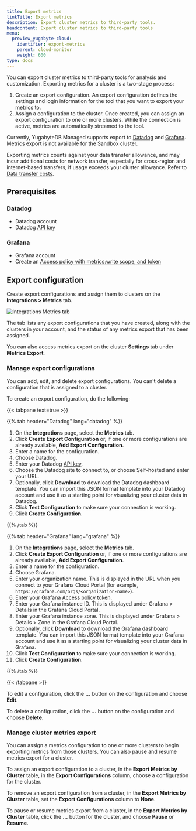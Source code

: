 ```yaml
---
title: Export metrics
linkTitle: Export metrics
description: Export cluster metrics to third-party tools.
headcontent: Export cluster metrics to third-party tools
menu:
  preview_yugabyte-cloud:
    identifier: export-metrics
    parent: cloud-monitor
    weight: 600
type: docs
---
```


You can export cluster metrics to third-party tools for analysis and customization. Exporting metrics for a cluster is a two-stage process:

1. Create an export configuration. An export configuration defines the settings and login information for the tool that you want to export your metrics to.
1. Assign a configuration to the cluster. Once created, you can assign an export configuration to one or more clusters. While the connection is active, metrics are automatically streamed to the tool.

Currently, YugabyteDB Managed supports export to [Datadog](https://docs.datadoghq.com/) and [Grafana](https://grafana.com/docs/?plcmt=learn-nav). Metrics export is not available for the Sandbox cluster.

Exporting metrics counts against your data transfer allowance, and may incur additional costs for network transfer, especially for cross-region and internet-based transfers, if usage exceeds your cluster allowance. Refer to [Data transfer costs](../../cloud-admin/cloud-billing-costs/#data-transfer-costs).

## Prerequisites

### Datadog

- Datadog account
- Datadog [API key](https://docs.datadoghq.com/account_management/api-app-keys/)

### Grafana

- Grafana account
- Create an [Access policy with metrics:write scope, and token](https://grafana.com/docs/grafana-cloud/account-management/authentication-and-permissions/access-policies/authorize-services/)

## Export configuration

Create export configurations and assign them to clusters on the **Integrations > Metrics** tab.

![Integrations Metrics tab](/images/yb-cloud/managed-metrics-export.png)

The tab lists any export configurations that you have created, along with the clusters in your account, and the status of any metrics export that has been assigned.

You can also access metrics export on the cluster **Settings** tab under **Metrics Export**.

### Manage export configurations

You can add, edit, and delete export configurations. You can't delete a configuration that is assigned to a cluster.

To create an export configuration, do the following:

{{< tabpane text=true >}}

  {{% tab header="Datadog" lang="datadog" %}}

1. On the **Integrations** page, select the **Metrics** tab.
1. Click **Create Export Configuration** or, if one or more configurations are already available, **Add Export Configuration**.
1. Enter a name for the configuration.
1. Choose Datadog.
1. Enter your Datadog [API key](https://docs.datadoghq.com/account_management/api-app-keys/).
1. Choose the Datadog site to connect to, or choose Self-hosted and enter your URL.
1. Optionally, click **Download** to download the Datadog dashboard template. You can import this JSON format template into your Datadog account and use it as a starting point for visualizing your cluster data in Datadog.
1. Click **Test Configuration** to make sure your connection is working.
1. Click **Create Configuration**.

  {{% /tab %}}

  {{% tab header="Grafana" lang="grafana" %}}

1. On the **Integrations** page, select the **Metrics** tab.
1. Click **Create Export Configuration** or, if one or more configurations are already available, **Add Export Configuration**.
1. Enter a name for the configuration.
1. Choose Grafana.
1. Enter your organization name. This is displayed in the URL when you connect to your Grafana Cloud Portal (for example, `https://grafana.com/orgs/<organization-name>`).
1. Enter your Grafana [Access policy token](#grafana).
1. Enter your Grafana instance ID. This is displayed under Grafana > Details in the Grafana Cloud Portal.
1. Enter your Grafana instance zone. This is displayed under Grafana > Details > Zone in the Grafana Cloud Portal.
1. Optionally, click **Download** to download the Grafana dashboard template. You can import this JSON format template into your Grafana account and use it as a starting point for visualizing your cluster data in Grafana.
1. Click **Test Configuration** to make sure your connection is working.
1. Click **Create Configuration**.

  {{% /tab %}}

{{< /tabpane >}}

To edit a configuration, click the **...** button on the configuration and choose **Edit**.

To delete a configuration, click the **...** button on the configuration and choose **Delete**.

### Manage cluster metrics export

You can assign a metrics configuration to one or more clusters to begin exporting metrics from those clusters. You can also pause and resume metrics export for a cluster.

To assign an export configuration to a cluster, in the **Export Metrics by Cluster** table, in the **Export Configurations** column, choose a configuration for the cluster.

To remove an export configuration from a cluster, in the **Export Metrics by Cluster** table, set the **Export Configurations** column to **None**.

To pause or resume metrics export from a cluster, in the **Export Metrics by Cluster** table, click the **...** button for the cluster, and choose **Pause** or **Resume**.
